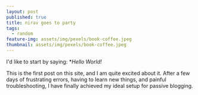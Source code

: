 ```yaml
---
layout: post
published: true
title: nirav goes to party
tags:
  - random
feature-img: assets/img/pexels/book-coffee.jpeg
thumbnail: assets/img/pexels/book-coffee.jpeg
---
```

I'd like to start by saying: **Hello World!*

This is the first post on this site, and I am quite excited about it. After a few days of frustrating errors, having to learn new things, and painful troubleshooting, I have finally achieved my ideal setup for passive blogging. 